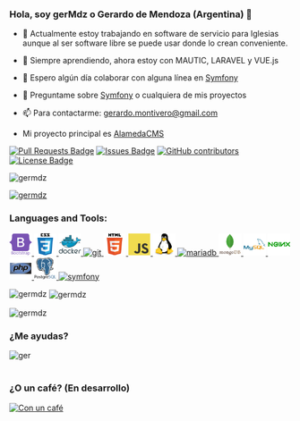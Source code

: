 ### Hola, soy gerMdz o Gerardo de Mendoza (Argentina) 👋

- 🔭 Actualmente estoy trabajando en software de servicio para Iglesias
aunque al ser software libre se puede usar donde lo crean conveniente.

- 🌱 Siempre aprendiendo, ahora estoy con MAUTIC, LARAVEL y VUE.js

- 👯 Espero algún día colaborar con alguna línea en [Symfony](https://symfony.com)

- 💬 Preguntame sobre [Symfony](https://symfony.com) o cualquiera de mis proyectos

- 📫 Para contactarme: [gerardo.montivero@gmail.com](mailto:gerardo.montivero@gmail.com)

- Mi proyecto principal es [AlamedaCMS](https://germdz.github.io/AlamedaCMS/) 

[comment]: <> (<a href="https://github.com/gerMdz/AlamedaCMS/stargazers"><img src="https://img.shields.io/github/stars/gerMdz/AlamedaCMS" alt="Stars Badge"/></a>)

[comment]: <> (<a href="https://github.com/gerMdz/AlamedaCMS/network/members"><img src="https://img.shields.io/github/forks/gerMdz/AlamedaCMS" alt="Forks Badge"/></a>)
<a href="https://github.com/gerMdz/AlamedaCMS/pulls"><img src="https://img.shields.io/github/issues-pr/gerMdz/AlamedaCMS" alt="Pull Requests Badge"/></a>
<a href="https://github.com/gerMdz/AlamedaCMS/issues"><img src="https://img.shields.io/github/issues/gerMdz/AlamedaCMS" alt="Issues Badge"/></a>
<a href="https://github.com/gerMdz/AlamedaCMS/graphs/contributors"><img alt="GitHub contributors" src="https://img.shields.io/github/contributors/gerMdz/AlamedaCMS?color=2b9348"></a>
<a href="https://github.com/gerMdz/AlamedaCMS/blob/master/LICENSE"><img src="https://img.shields.io/github/license/gerMdz/AlamedaCMS?color=2b9348" alt="License Badge"/></a>


<p align="left"> <img src="https://komarev.com/ghpvc/?username=germdz&label=Profile%20views&color=0e75b6&style=flat" alt="germdz" /> </p>

<p align="left"> <a href="https://github.com/ryo-ma/github-profile-trophy"><img src="https://github-profile-trophy.vercel.app/?username=germdz" alt="germdz" /></a> </p>


<h3 align="left">Languages and Tools:</h3>
<p align="left"> <a href="https://getbootstrap.com" target="_blank"> <img src="https://raw.githubusercontent.com/devicons/devicon/master/icons/bootstrap/bootstrap-plain-wordmark.svg" alt="bootstrap" width="40" height="40"/> </a> <a href="https://www.w3schools.com/css/" target="_blank"> <img src="https://raw.githubusercontent.com/devicons/devicon/master/icons/css3/css3-original-wordmark.svg" alt="css3" width="40" height="40"/> </a> <a href="https://www.docker.com/" target="_blank"> <img src="https://raw.githubusercontent.com/devicons/devicon/master/icons/docker/docker-original-wordmark.svg" alt="docker" width="40" height="40"/> </a> <a href="https://git-scm.com/" target="_blank"> <img src="https://www.vectorlogo.zone/logos/git-scm/git-scm-icon.svg" alt="git" width="40" height="40"/> </a> <a href="https://www.w3.org/html/" target="_blank"> <img src="https://raw.githubusercontent.com/devicons/devicon/master/icons/html5/html5-original-wordmark.svg" alt="html5" width="40" height="40"/> </a> <a href="https://developer.mozilla.org/en-US/docs/Web/JavaScript" target="_blank"> <img src="https://raw.githubusercontent.com/devicons/devicon/master/icons/javascript/javascript-original.svg" alt="javascript" width="40" height="40"/> </a> <a href="https://www.linux.org/" target="_blank"> <img src="https://raw.githubusercontent.com/devicons/devicon/master/icons/linux/linux-original.svg" alt="linux" width="40" height="40"/> </a> <a href="https://mariadb.org/" target="_blank"> <img src="https://www.vectorlogo.zone/logos/mariadb/mariadb-icon.svg" alt="mariadb" width="40" height="40"/> </a> <a href="https://www.mongodb.com/" target="_blank"> <img src="https://raw.githubusercontent.com/devicons/devicon/master/icons/mongodb/mongodb-original-wordmark.svg" alt="mongodb" width="40" height="40"/> </a> <a href="https://www.mysql.com/" target="_blank"> <img src="https://raw.githubusercontent.com/devicons/devicon/master/icons/mysql/mysql-original-wordmark.svg" alt="mysql" width="40" height="40"/> </a> <a href="https://www.nginx.com" target="_blank"> <img src="https://raw.githubusercontent.com/devicons/devicon/master/icons/nginx/nginx-original.svg" alt="nginx" width="40" height="40"/> </a> <a href="https://www.php.net" target="_blank"> <img src="https://raw.githubusercontent.com/devicons/devicon/master/icons/php/php-original.svg" alt="php" width="40" height="40"/> </a> <a href="https://www.postgresql.org" target="_blank"> <img src="https://raw.githubusercontent.com/devicons/devicon/master/icons/postgresql/postgresql-original-wordmark.svg" alt="postgresql" width="40" height="40"/> </a> <a href="https://symfony.com" target="_blank"> <img src="https://symfony.com/logos/symfony_black_03.svg" alt="symfony" width="40" height="40"/> </a> </p>

<p><img align="left" src="https://github-readme-stats.vercel.app/api/top-langs?username=germdz&show_icons=true&locale=en&layout=compact" alt="germdz" /></p>

<p>&nbsp;<img align="center" src="https://github-readme-stats.vercel.app/api?username=germdz&show_icons=true&locale=en" alt="germdz" /></p>

<p><img align="center" src="https://github-readme-streak-stats.herokuapp.com/?user=germdz&" alt="germdz" /></p>

<h3 align="left">¿Me ayudas?</h3>

[comment]: <> ([Invitame un café en cafecito.app]&#40;https://cdn.cafecito.app/imgs/buttons/button_3.svg&#41;]&#40;https://cafecito.app/germdz&#41;)


<p><a href="https://cafecito.app/germdz"> <img align="left" src="https://cdn.cafecito.app/imgs/buttons/button_3.svg" height="50" width="210" alt="ger" /></a></p>
<br/><br/>

<h3 align="left">¿O un café? (En desarrollo)</h3>

<p><a href="https://www.buymeacoffee.com/germdz" target="_blank"><img src="https://cdn.buymeacoffee.com/buttons/v2/default-yellow.png" alt="Con un café" style="height: 60px !important;width: 217px !important;" ></a></a>
</p>


<br><br>

